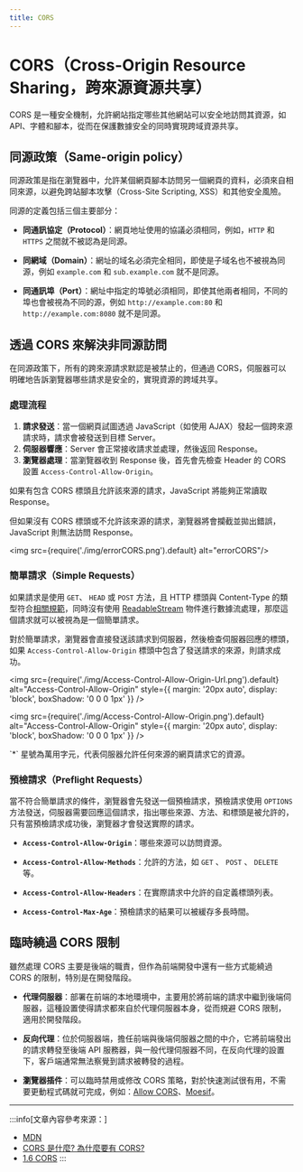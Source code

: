 ```yaml
---
title: CORS
---
```


# CORS（Cross-Origin Resource Sharing，跨來源資源共享）

CORS 是一種安全機制，允許網站指定哪些其他網站可以安全地訪問其資源，如 API、字體和腳本，從而在保護數據安全的同時實現跨域資源共享。

## 同源政策（Same-origin policy）

同源政策是指在瀏覽器中，允許某個網頁腳本訪問另一個網頁的資料，必須來自相同來源，以避免跨站腳本攻擊（Cross-Site Scripting, XSS）和其他安全風險。

同源的定義包括三個主要部分：

- **同通訊協定（Protocol）**：網頁地址使用的協議必須相同，例如，`HTTP` 和 `HTTPS` 之間就不被認為是同源。

- **同網域（Domain）**：網址的域名必須完全相同，即使是子域名也不被視為同源，例如 `example.com` 和 `sub.example.com` 就不是同源。

- **同通訊埠（Port）**：網址中指定的埠號必須相同，即使其他兩者相同，不同的埠也會被視為不同的源，例如 `http://example.com:80` 和 `http://example.com:8080` 就不是同源。

## 透過 CORS 來解決非同源訪問

在同源政策下，所有的跨來源請求默認是被禁止的，但通過 CORS，伺服器可以明確地告訴瀏覽器哪些請求是安全的，實現資源的跨域共享。

### 處理流程

1. **請求發送**：當一個網頁試圖透過 JavaScript（如使用 AJAX）發起一個跨來源請求時，請求會被發送到目標 Server。
2. **伺服器響應**：Server 會正常接收請求並處理，然後返回 Response。
3. **瀏覽器處理**：當瀏覽器收到 Response 後，首先會先檢查 Header 的 CORS 設置 `Access-Control-Allow-Origin`。

如果有包含 CORS 標頭且允許該來源的請求，JavaScript 將能夠正常讀取 Response。

但如果沒有 CORS 標頭或不允許該來源的請求，瀏覽器將會攔截並拋出錯誤，JavaScript 則無法訪問 Response。

<img src={require('./img/errorCORS.png').default} alt="errorCORS"/>

### 簡單請求（Simple Requests）

如果請求是使用 `GET`、 `HEAD` 或 `POST` 方法，且 HTTP 標頭與 Content-Type 的類型符合[相關規範](https://developer.mozilla.org/zh-TW/docs/Web/HTTP/CORS#%E7%B0%A1%E5%96%AE%E8%AB%8B%E6%B1%82)，同時沒有使用 [ReadableStream](https://developer.mozilla.org/zh-CN/docs/Web/API/ReadableStream) 物件進行數據流處理，那麼這個請求就可以被視為是一個簡單請求。

對於簡單請求，瀏覽器會直接發送該請求到伺服器，然後檢查伺服器回應的標頭，如果 `Access-Control-Allow-Origin` 標頭中包含了發送請求的來源，則請求成功。

<img src={require('./img/Access-Control-Allow-Origin-Url.png').default} alt="Access-Control-Allow-Origin" style={{ margin: '20px auto', display: 'block', boxShadow: '0 0 0 1px' }} />

<img src={require('./img/Access-Control-Allow-Origin.png').default} alt="Access-Control-Allow-Origin" style={{ margin: '20px auto', display: 'block', boxShadow: '0 0 0 1px' }} />

<p style={{ textAlign: 'center' }}>`*` 星號為萬用字元，代表伺服器允許任何來源的網頁請求它的資源。</p>

### 預檢請求（Preflight Requests）

當不符合簡單請求的條件，瀏覽器會先發送一個預檢請求，預檢請求使用 `OPTIONS` 方法發送，伺服器需要回應這個請求，指出哪些來源、方法、和標頭是被允許的，只有當預檢請求成功後，瀏覽器才會發送實際的請求。

- **`Access-Control-Allow-Origin`**：哪些來源可以訪問資源。

- **`Access-Control-Allow-Methods`**：允許的方法，如 `GET` 、 `POST` 、 `DELETE` 等。

- **`Access-Control-Allow-Headers`**：在實際請求中允許的自定義標頭列表。

- **`Access-Control-Max-Age`**：預檢請求的結果可以被緩存多長時間。

## 臨時繞過 CORS 限制

雖然處理 CORS 主要是後端的職責，但作為前端開發中還有一些方式能繞過 CORS 的限制，特別是在開發階段。

- **代理伺服器**：部署在前端的本地環境中，主要用於將前端的請求中繼到後端伺服器，這種設置使得請求都來自於代理伺服器本身，從而規避 CORS 限制，適用於開發階段。

- **反向代理**：位於伺服器端，擔任前端與後端伺服器之間的中介，它將前端發出的請求轉發至後端 API 服務器，與一般代理伺服器不同，在反向代理的設置下，客戶端通常無法察覺到請求被轉發的過程。

- **瀏覽器插件**：可以臨時禁用或修改 CORS 策略，對於快速測試很有用，不需要更動程式碼就可完成，例如：[Allow CORS](https://chromewebstore.google.com/detail/allow-cors-access-control/lhobafahddgcelffkeicbaginigeejlf)、[Moesif](https://chromewebstore.google.com/detail/digfbfaphojjndkpccljibejjbppifbc)。

---
:::info[文章內容參考來源：]

- [MDN](https://developer.mozilla.org/zh-TW/docs/Web/HTTP/CORS)
- [CORS 是什麼? 為什麼要有 CORS?](https://www.explainthis.io/zh-hant/swe/what-is-cors)
- [1.6 CORS](https://jack1in.gitbook.io/font-end/1.-web/1.6-cors)
:::
